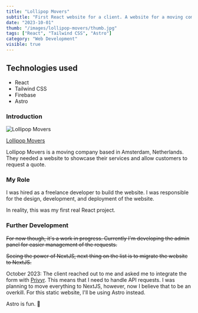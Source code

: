 ```yaml
---
title: "Lollipop Movers"
subtitle: "First React website for a client. A website for a moving company."
date: "2023-10-01"
thumb: "/images/lollipop-movers/thumb.jpg"
tags: ["React", "Tailwind CSS", "Astro"]
category: "Web Development"
visible: true
---
```


## Technologies used

* React
* Tailwind CSS
* Firebase
* Astro

### Introduction

![Lollipop Movers](/images/lollipop-movers/thumb.jpg)

[Lollipop Movers](https://lollipopmovers.nl/)

Lollipop Movers is a moving company based in Amsterdam, Netherlands. They needed a website to showcase their services and allow customers to request a quote.

### My Role

I was hired as a freelance developer to build the website. I was responsible for the design, development, and deployment of the website.

In reality, this was my first real React project.

### Further Development

~~For now though, it's a work in progress. Currently I'm developing the admin panel for easier management of the requests.~~

~~Seeing the power of NextJS, next thing on the list is to migrate the website to NextJS.~~

October 2023: The client reached out to me and asked me to integrate the form with [Privyr](https://www.privyr.com/). This means that I need to handle API requests. I was planning to move everything to NextJS, however, now I believe that to be an overkill. For this static website, I'll be using Astro instead.

Astro is fun. 🎉
